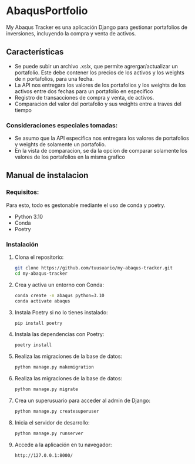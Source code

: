 # AbaqusPortfolio

My Abaqus Tracker es una aplicación Django para gestionar portafolios de inversiones, incluyendo la compra y venta de activos.

## Características

- Se puede subir un archivo .xslx, que permite agrergar/actualizar un portafolio. Este debe contener los precios de los activos y los weights de n portafolios, para una fecha.
- La API nos entregara los valores de los portafolios y los weights de los activos entre dos fechas para un portafolio en especifico
- Registro de transacciones de compra y venta, de activos.
- Comparacion del valor del portafolio y sus weights entre a traves del tiempo

### Consideraciones especiales tomadas:

- Se asumo que la API especifica nos entregara los valores de portafolios y weights de solamente un portafolio.
- En la vista de comparacion, se da la opcion de comparar solamente los valores de los portafolios en la misma grafico

## Manual de instalacion

### Requisitos:

Para esto, todo es gestonable mediante el uso de conda y poetry.

- Python 3.10
- Conda
- Poetry

### Instalación

1. Clona el repositorio:

   ```bash
   git clone https://github.com/tuusuario/my-abaqus-tracker.git
   cd my-abaqus-tracker
   ```

2. Crea y activa un entorno con Conda:

   ```bash
   conda create -n abaqus python=3.10
   conda activate abaqus
   ```

3. Instala Poetry si no lo tienes instalado:

   ```bash
   pip install poetry
   ```

4. Instala las dependencias con Poetry:

   ```bash
   poetry install
   ```

5. Realiza las migraciones de la base de datos:

   ```bash
   python manage.py makemigration

   ```

6. Realiza las migraciones de la base de datos:

   ```bash
   python manage.py migrate

   ```

7. Crea un superusuario para acceder al admin de Django:

   ```bash
   python manage.py createsuperuser
   ```

8. Inicia el servidor de desarrollo:

   ```bash
   python manage.py runserver
   ```

9. Accede a la aplicación en tu navegador:

   ```bash
   http://127.0.0.1:8000/
   ```
